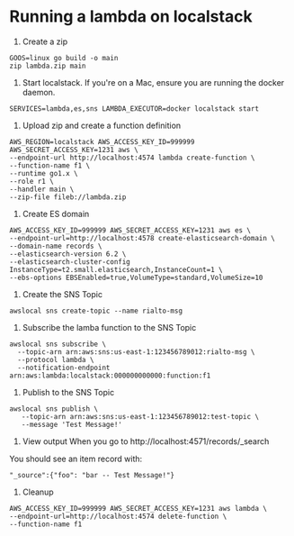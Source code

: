# Running a lambda on localstack

1. Create a zip
```
GOOS=linux go build -o main
zip lambda.zip main
```

1. Start localstack. If you're on a Mac, ensure you are running the docker daemon.
```
SERVICES=lambda,es,sns LAMBDA_EXECUTOR=docker localstack start
```

1. Upload zip and create a function definition
```
AWS_REGION=localstack AWS_ACCESS_KEY_ID=999999 AWS_SECRET_ACCESS_KEY=1231 aws \
--endpoint-url http://localhost:4574 lambda create-function \
--function-name f1 \
--runtime go1.x \
--role r1 \
--handler main \
--zip-file fileb://lambda.zip
```

1. Create ES domain
```
AWS_ACCESS_KEY_ID=999999 AWS_SECRET_ACCESS_KEY=1231 aws es \
--endpoint-url=http://localhost:4578 create-elasticsearch-domain \
--domain-name records \
--elasticsearch-version 6.2 \
--elasticsearch-cluster-config InstanceType=t2.small.elasticsearch,InstanceCount=1 \
--ebs-options EBSEnabled=true,VolumeType=standard,VolumeSize=10
```

1. Create the SNS Topic
```
awslocal sns create-topic --name rialto-msg
```

1. Subscribe the lamba function to the SNS Topic
```
awslocal sns subscribe \
  --topic-arn arn:aws:sns:us-east-1:123456789012:rialto-msg \
  --protocol lambda \
  --notification-endpoint arn:aws:lambda:localstack:000000000000:function:f1
```

1. Publish to the SNS Topic
```
awslocal sns publish \
   --topic-arn arn:aws:sns:us-east-1:123456789012:test-topic \
   --message 'Test Message!'
```

1. View output
When you go to http://localhost:4571/records/_search

You should see an item record with:
```
"_source":{"foo": "bar -- Test Message!"}
```

1. Cleanup

```
AWS_ACCESS_KEY_ID=999999 AWS_SECRET_ACCESS_KEY=1231 aws lambda \
--endpoint-url=http://localhost:4574 delete-function \
--function-name f1
```
